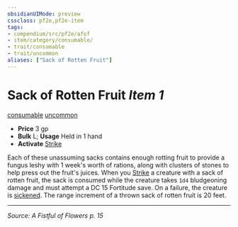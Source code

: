 ```yaml
---
obsidianUIMode: preview
cssclass: pf2e,pf2e-item
tags:
- compendium/src/pf2e/afof
- item/category/consumable/
- trait/consumable
- trait/uncommon
aliases: ["Sack of Rotten Fruit"]
---
```

# Sack of Rotten Fruit *Item 1*  
[consumable](rules/traits/consumable.md "Consumable Item Trait")  [uncommon](rules/traits/uncommon.md "Uncommon Rarity Trait")  

- **Price** 3 gp
- **Bulk** L; **Usage** Held in 1 hand
- **Activate** [Strike](rules/actions/strike.md)

Each of these unassuming sacks contains enough rotting fruit to provide a fungus leshy with 1 week's worth of rations, along with clusters of stones to help press out the fruit's juices. When you [Strike](rules/actions/strike.md) a creature with a sack of rotten fruit, the sack is consumed while the creature takes `1d4` bludgeoning damage and must attempt a DC 15 Fortitude save. On a failure, the creature is [sickened](rules/conditions.md#Sickened). The range increment of a thrown sack of rotten fruit is 20 feet.


---
*Source: A Fistful of Flowers p. 15*
